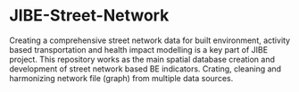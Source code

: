 # JIBE-Street-Network
Creating a comprehensive street network data for built environment, activity based transportation and health impact modelling is a key part of JIBE project.
This repository works as the main spatial database creation and development of street network based BE indicators.
Crating, cleaning and harmonizing network file (graph) from multiple data sources.

